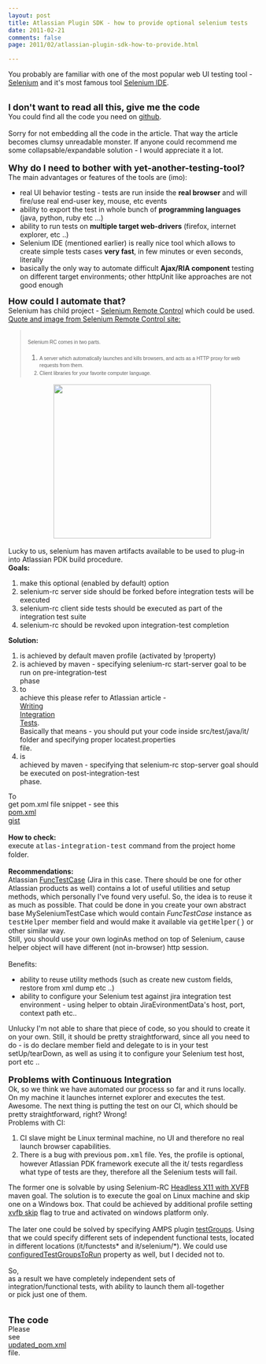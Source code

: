 ```yaml
---
layout: post
title: Atlassian Plugin SDK - how to provide optional selenium tests
date: 2011-02-21
comments: false
page: 2011/02/atlassian-plugin-sdk-how-to-provide.html

---
```


You probably are familiar with one of the most popular web UI testing tool - <a href="http://seleniumhq.org/">Selenium</a> and it's most famous tool <a href="http://seleniumhq.org/projects/ide/">Selenium IDE</a>.<br /><div><br /></div><div><b><span class="Apple-style-span" style="font-size: large;">I don't want to read all this, give me the code</span></b></div><div><span class="Apple-style-span">You could find all the code you need on <a href="https://gist.github.com/836325#file_pom_updated.xml">github</a>.</span></div><div><span class="Apple-style-span"><br /></span></div><div><span class="Apple-style-span">Sorry for not embedding all the code in the article. That way the article becomes clumsy unreadable monster. If anyone could recommend me some collapsable/expandable solution - I would appreciate it a lot.</span></div><div><div><br /><span class="Apple-style-span" style="font-size: large;"><b>Why do I need to bother with yet-another-testing-tool?</b></span><br />The main advantages or features of the tools are (imo):<br /><ul><li>real UI behavior testing - tests are run inside the <b>real browser</b> and will fire/use real end-user key, mouse, etc events</li><li>ability to export the test in whole bunch of <b>programming languages</b> (java, python, ruby etc ...) </li><li>ability to run tests on <b>multiple target web-drivers</b> (firefox, internet explorer, etc ..)</li><li>Selenium IDE (mentioned earlier) is really nice tool which allows to create simple tests cases <b>very fast</b>, in few minutes or even seconds, literally</li><li>basically the only way to automate difficult <b>Ajax/RIA component</b> testing on different target environments; other httpUnit like approaches are not good enough</li></ul><b><span class="Apple-style-span" style="font-size: large;">How could I automate that?</span></b><br /><span class="Apple-style-span">Selenium has child project - <a href="http://seleniumhq.org/projects/remote-control/">Selenium Remote Control</a> which could be used.</span><br /><u><span class="Apple-style-span">Quote and image from </span>Selenium Remote Control site:</u><br /><blockquote><span class="Apple-style-span"><span class="Apple-style-span" style="font-family: verdana, sans-serif; font-size: x-small; line-height: 16px;"></span></span><br /><div style="line-height: 18px; margin-bottom: 0.6em; margin-left: 0px; margin-right: 0px; margin-top: 0px;"><span class="Apple-style-span"><span class="Apple-style-span" style="font-family: verdana, sans-serif; font-size: x-small; line-height: 16px;">Selenium RC comes in two parts. </span></span></div><ol><li style="margin-bottom: 0.2em; margin-top: 0.2em;"><span class="Apple-style-span"><span class="Apple-style-span" style="font-family: verdana, sans-serif; font-size: x-small; line-height: 16px;">A server which automatically launches and kills browsers, and acts as a HTTP proxy for web requests from them.</span></span></li><span class="Apple-style-span"><span class="Apple-style-span" style="font-family: verdana, sans-serif; font-size: x-small; line-height: 16px;"><li style="margin-bottom: 0.2em; margin-top: 0.2em;">Client libraries for your favorite computer language.</li></span></span></ol></blockquote><div class="separator" style="clear: both; text-align: center;"><a href="http://selenium.openqa.org/selenium-rc.png" imageanchor="1" style="margin-left: 1em; margin-right: 1em;"><img border="0" height="312" src="http://selenium.openqa.org/selenium-rc.png" width="320" /></a></div><div><br /></div>Lucky to us, selenium has maven artifacts available to be used to plug-in into Atlassian PDK build procedure.<br /><b>Goals:</b><br /><ol><li>make this optional (enabled by default) option</li><li>selenium-rc server side should be forked before integration tests will be executed</li><li>selenium-rc client side tests should be executed as part of the integration test suite</li><li>selenium-rc should be revoked upon integration-test completion</li></ol><b>Solution:</b><br /><ol><li>is achieved by default maven profile (activated by !property)</li><li>is achieved by maven - specifying selenium-rc start-server g<span class="Apple-style-span" style="font-family: inherit;">oal to be run on <span class="Apple-style-span" style="line-height: 16px; white-space: pre;">pre-integration-test </span><span class="Apple-style-span" style="line-height: 16px; white-space: pre;">phase</span></span></li><li><span class="Apple-style-span" style="line-height: 16px; white-space: pre;">to achieve this please refer to Atlassian article - </span><span class="Apple-style-span" style="line-height: 16px; white-space: pre;"><a href="http://confluence.atlassian.com/display/DEVNET/Plugin+Tutorial+-+Writing+Integration+Tests+for+your+JIRA+plugin#PluginTutorial-WritingIntegrationTestsforyourJIRAplugin-Step6.WriteUnitandIntegrationTests">Writing Integration Tests</a></span><span class="Apple-style-span" style="line-height: 16px; white-space: pre;">. Basically that means - you should put your code inside src/test/java/it/ folder and specifying proper locatest.properties file.</span></li><li><span class="Apple-style-span" style="line-height: 16px; white-space: pre;">is achieved by maven - specifying that selenium-rc stop-server goal should be executed on post-integration-test phase.</span></li></ol><span class="Apple-style-span" style="font-family: inherit;"><span class="Apple-style-span" style="line-height: 16px; white-space: pre;">To get pom.xml file snippet - see this <a href="https://gist.github.com/836325#file_pom.xml">pom.xml gist</a></span></span><span class="Apple-style-span" style="font-family: inherit;"><br /></span><br /><span class="Apple-style-span" style="font-family: inherit;"><b>How to check:</b></span><br />execute <span class="Apple-style-span" style="font-family: 'Courier New', Courier, monospace;">atlas-integration-test</span> command from the project home folder.<br /><br /><b>Recommendations:</b><br />Atlassian <a href="http://docs.atlassian.com/software/jira/docs/api/latest/func-test-javadoc/">FuncTestCase</a> (Jira in this case. There should be one for other Atlassian products as well) contains a lot of useful utilities and setup methods, which personally I've found very useful. So, the idea is to reuse it as much as possible. That could be done in you create your own abstract base MySeleniumTestCase which would contain <i>FuncTestCase</i> instance as <span class="Apple-style-span" style="font-family: 'Courier New', Courier, monospace;">testHelper</span> member field and   would make it available via <span class="Apple-style-span" style="font-family: 'Courier New', Courier, monospace;">getHelper()</span> or other similar way.<br />Still, you should use your own loginAs method on top of Selenium, cause helper object  will have different (not in-browser) http session.<br /><div><br />Benefits:<br /><ul><li>ability to reuse utility methods (such as create new custom fields, restore from xml dump etc ..)</li><li>ability to configure your Selenium test against jira integration test environment - using helper to obtain JiraEvironmentData's host, port, context path etc..</li></ul><div>Unlucky I'm not able to share that piece of code, so you should to create it on your own. Still, it should be pretty straightforward, since all you need to do - is do declare member field and delegate to is in your test setUp/tearDown, as well as using it to configure your Selenium test host, port etc ..</div><div><br /></div><b><span class="Apple-style-span" style="font-size: large;">Problems with Continuous Integration</span></b><br /><span class="Apple-style-span">Ok, so we think we have automated our process so far and it runs locally. On my machine it launches internet explorer and executes the test. Awesome. The next thing is putting the test on our CI, which should be pretty straightforward, right? Wrong!</span><br /><span class="Apple-style-span">Problems with CI:</span><br /><ol><li>CI slave might be Linux terminal machine, no UI and therefore no real launch browser capabilities.</li><li>There is a bug with previous <span class="Apple-style-span" style="font-family: 'Courier New', Courier, monospace;">pom.xml</span> file. Yes, the profile is optional, however Atlassian PDK framework execute all the it/ tests regardless what type of tests are they, therefore all the Selenium tests will fail.</li></ol><div>The former one is solvable by using Selenium-RC <a href="http://mojo.codehaus.org/selenium-maven-plugin/examples/headless-with-xvfb.html">Headless X11 with XVFB</a> maven goal. The solution is to execute the goal on Linux  machine and skip one on a Windows box. That could be achieved by additional profile setting <a href="http://mojo.codehaus.org/selenium-maven-plugin/xvfb-mojo.html#skip">xvfb skip</a> flag to true and activated on windows platform only.</div><div><br /></div><div>The later one could be solved by specifying AMPS plugin <a href="http://confluence.atlassian.com/display/DEVNET/AMPS+Plugin+for+Maven#AMPSPluginforMaven-testGroups">testGroups</a>. Using that we could specify different sets of independent functional tests, located in different locations (it/functests* and it/selenium/*). We could use <a href="http://confluence.atlassian.com/display/DEVNET/AMPS+Plugin+for+Maven#AMPSPluginforMaven-configuredTestGroupsToRun">configuredTestGroupsToRun</a> property as well, but I decided not to. </div><div><br /></div><span class="Apple-style-span" style="font-family: inherit;"><span class="Apple-style-span" style="line-height: 16px; white-space: pre;"><a href="https://gist.github.com/836325#file_pom.xml"></a></span><span class="Apple-style-span" style="line-height: 16px; white-space: pre;">So, as a result we have completely independent sets of integration/functional tests, with ability to launch them all-together or pick just one of them. </span></span><br /><span class="Apple-style-span" style="font-family: inherit;"><span class="Apple-style-span" style="line-height: 16px; white-space: pre;"> </span></span></div><div><span class="Apple-style-span" style="font-family: inherit;"><span class="Apple-style-span" style="font-size: large;"><b>The code</b></span></span></div><div><span class="Apple-style-span" style="font-family: inherit;"><span class="Apple-style-span" style="line-height: 16px; white-space: pre;">Please see <a href="https://gist.github.com/836325#file_pom_updated.xml">updated_pom.xml</a> file.  </span></span></div></div></div>
